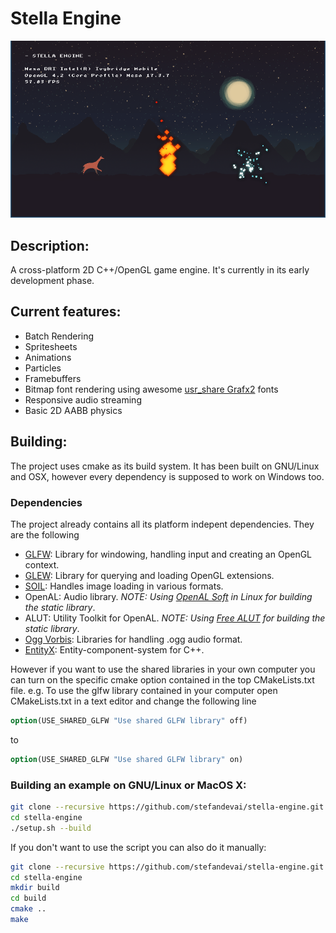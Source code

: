 # Stella Engine

![Stella Engine stellar example](/img/stella-particles.png)

## Description:

A cross-platform 2D C++/OpenGL game engine. It's currently in its early development phase.

## Current features:

- Batch Rendering
- Spritesheets
- Animations
- Particles
- Framebuffers
- Bitmap font rendering using awesome [usr_share Grafx2](https://opengameart.org/users/usrshare) fonts
- Responsive audio streaming
- Basic 2D AABB physics

## Building:

The project uses cmake as its build system. It has been built on GNU/Linux and OSX, however every dependency is supposed to work on Windows too.

### Dependencies

The project already contains all its platform indepent dependencies. They are the following

- [GLFW](https://github.com/glfw/glfw): Library for windowing, handling input and creating an OpenGL context.
- [GLEW](https://github.com/nigels-com/glew): Library for querying and loading OpenGL extensions.
- [SOIL](https://github.com/kbranigan/Simple-OpenGL-Image-Library): Handles image loading in various formats.
- OpenAL: Audio library. *NOTE: Using [OpenAL Soft](https://github.com/kcat/openal-soft) in Linux for building the static library*.
- ALUT: Utility Toolkit for OpenAL. *NOTE: Using [Free ALUT](https://github.com/vancegroup/freealut) for building the static library*.
- [Ogg Vorbis](): Libraries for handling .ogg audio format.
- [EntityX](https://github.com/alecthomas/entityx): Entity-component-system for C++.

However if you want to use the shared libraries in your own computer you can turn on the specific cmake option contained in the top CMakeLists.txt file.
e.g. To use the glfw library contained in your computer open CMakeLists.txt in a text editor and change the following line

```cmake
option(USE_SHARED_GLFW "Use shared GLFW library" off)
```

to

```cmake
option(USE_SHARED_GLFW "Use shared GLFW library" on)
```
### Building an example on GNU/Linux or MacOS X:

```bash
git clone --recursive https://github.com/stefandevai/stella-engine.git
cd stella-engine
./setup.sh --build
```

If you don't want to use the script you can also do it manually:

```bash
git clone --recursive https://github.com/stefandevai/stella-engine.git
cd stella-engine
mkdir build
cd build
cmake ..
make
```

